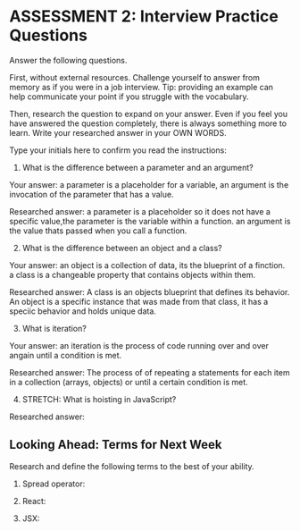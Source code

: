# ASSESSMENT 2: Interview Practice Questions

Answer the following questions.

First, without external resources. Challenge yourself to answer from memory as if you were in a job interview. Tip: providing an example can help communicate your point if you struggle with the vocabulary.

Then, research the question to expand on your answer. Even if you feel you have answered the question completely, there is always something more to learn. Write your researched answer in your OWN WORDS.

Type your initials here to confirm you read the instructions:

1. What is the difference between a parameter and an argument?

Your answer: a parameter is a placeholder for a variable, an argument is the invocation of the parameter that has a value.

Researched answer: a parameter is a placeholder so it does not have a specific value,the parameter is the variable within a function. an argument is the value thats passed when you call a function.

2. What is the difference between an object and a class?

Your answer: an object is a collection of data, its the blueprint of a finction. a class is a changeable property that contains objects within them.

Researched answer: A class is an objects blueprint that defines its behavior. An object is a specific instance that was made from that class, it has a speciic behavior and holds unique data.

3. What is iteration?

Your answer: an iteration is the process of code running over and over angain until a condition is met.

Researched answer: The process of of repeating a statements for each item in a collection (arrays, objects) or until a certain condition is met.

4. STRETCH: What is hoisting in JavaScript?

Researched answer:  

## Looking Ahead: Terms for Next Week

Research and define the following terms to the best of your ability.

1. Spread operator:

2. React:

3. JSX:
